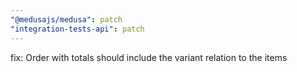 ```yaml
---
"@medusajs/medusa": patch
"integration-tests-api": patch
---
```


fix: Order with totals should include the variant relation to the items
